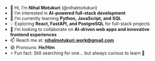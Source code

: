 - 👋 Hi, I’m **Nihal Motukuri** (@nihalmotukuri)  
- 👀 I’m interested in **AI-powered full-stack development**  
- 🌱 I’m currently learning **Python, JavaScript, and SQL**  
- 💡 Exploring **React, FastAPI, and PostgreSQL** for full-stack projects  
- 💞️ I’m looking to collaborate on **AI-driven web apps and innovative frontend experiences**  
- 📫 Reach me at: **nihalmotukuri.work@gmail.com**  
- 😄 Pronouns: **He/Him**  
- ⚡ Fun fact: Still searching for one... but always curious to learn 🚀  
